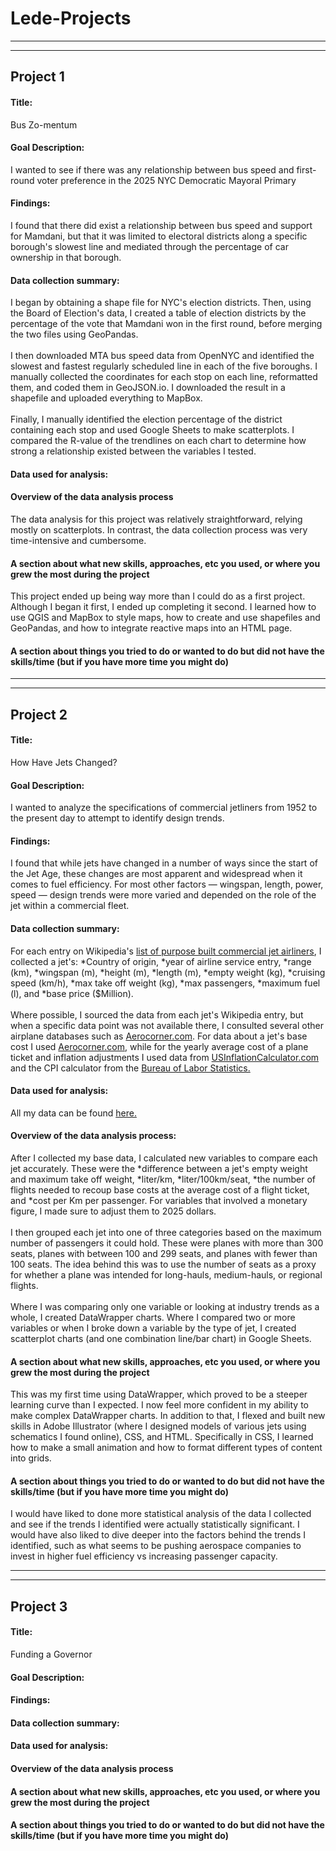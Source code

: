 # Lede-Projects
--------
--------
## Project 1
#### Title:
Bus Zo-mentum
#### Goal Description:
I wanted to see if there was any relationship between bus speed and first-round voter preference in the 2025 NYC Democratic Mayoral Primary
#### Findings:
I found that there did exist a relationship between bus speed and support for Mamdani, but that it was limited to electoral districts along a specific borough's slowest line and mediated through the percentage of car ownership in that borough. 
#### Data collection summary:
I began by obtaining a shape file for NYC's election districts. Then, using the Board of Election's data, I created a table of election districts by the percentage of the vote that Mamdani won in the first round, before merging the two files using GeoPandas.<br/><br/> I then downloaded MTA bus speed data from OpenNYC and identified the slowest and fastest regularly scheduled line in each of the five boroughs. I manually collected the coordinates for each stop on each line, reformatted them, and coded them in GeoJSON.io. I downloaded the result in a shapefile and uploaded everything to MapBox. <br/><br/> Finally, I manually identified the election percentage of the district containing each stop and used Google Sheets to make scatterplots. I compared the R-value of the trendlines on each chart to determine how strong a relationship existed between the variables I tested.   
#### Data used for analysis:
#### Overview of the data analysis process
The data analysis for this project was relatively straightforward, relying mostly on scatterplots. In contrast, the data collection process was very time-intensive and cumbersome. 
#### A section about what new skills, approaches, etc you used, or where you grew the most during the project
This project ended up being way more than I could do as a first project. Although I began it first, I ended up completing it second. I learned how to use QGIS and MapBox to style maps, how to create and use shapefiles and GeoPandas, and how to integrate reactive maps into an HTML page. 
#### A section about things you tried to do or wanted to do but did not have the skills/time (but if you have more time you might do)

--------
--------
## Project 2
#### Title:
How Have Jets Changed?
#### Goal Description:
I wanted to analyze the specifications of commercial jetliners from 1952 to the present day to attempt to identify design trends. 
#### Findings:
I found that while jets have changed in a number of ways since the start of the Jet Age, these changes are most apparent and widespread when it comes to fuel efficiency. For most other factors — wingspan, length, power, speed — design trends were more varied and depended on the role of the jet within a commercial fleet.
#### Data collection summary:
For each entry on Wikipedia's [list of purpose built commercial jet airliners](https://en.wikipedia.org/wiki/List_of_commercial_jet_airliners), I collected a jet's: *Country of origin, *year of airline service entry, *range (km), *wingspan (m),	*height (m),	*length (m),	*empty weight (kg),	*cruising speed (km/h),	*max take off weight (kg),	*max passengers,	*maximum fuel (l),	and *base price ($Million).<br/><br/>
Where possible, I sourced the data from each jet's Wikipedia entry, but when a specific data point was not available there, I consulted several other airplane databases such as [Aerocorner.com](https://aerocorner.com/). For data about a jet's base cost I used [Aerocorner.com](https://aerocorner.com/), while for the yearly average cost of a plane ticket and inflation adjustments I used data from [USInflationCalculator.com](https://www.usinflationcalculator.com/inflation/airfare-inflation/) and the CPI calculator from the [Bureau of Labor Statistics.](https://www.bls.gov/data/inflation_calculator.htm)
#### Data used for analysis:
All my data can be found [here.](https://docs.google.com/spreadsheets/d/1MlAUMLf1cMMMhZtKqxqs9LO-RRNZkLjxi4mG1rSFUuI/edit?usp=sharing)
#### Overview of the data analysis process:
After I collected my base data, I calculated new variables to compare each jet accurately. These were the *difference between a jet's empty weight and maximum take off weight, *liter/km,	*liter/100km/seat,	*the number of flights needed to recoup base costs at the average cost of a flight ticket,	and *cost per Km per passenger. For variables that involved a monetary figure, I made sure to adjust them to 2025 dollars. <br/><br/>
I then grouped each jet into one of three categories based on the maximum number of passengers it could hold. These were planes with more than 300 seats, planes with between 100 and 299 seats, and planes with fewer than 100 seats. The idea behind this was to use the number of seats as a proxy for whether a plane was intended for long-hauls, medium-hauls, or regional flights. <br/><br/> 
Where I was comparing only one variable or looking at industry trends as a whole, I created DataWrapper charts. Where I compared two or more variables or when I broke down a variable by the type of jet, I created scatterplot charts (and one combination line/bar chart) in Google Sheets.  
#### A section about what new skills, approaches, etc you used, or where you grew the most during the project
This was my first time using DataWrapper, which proved to be a steeper learning curve than I expected. I now feel more confident in my ability to make complex DataWrapper charts. In addition to that, I flexed and built new skills in Adobe Illustrator (where I designed models of various jets using schematics I found online), CSS, and HTML. Specifically in CSS, I learned how to make a small animation and how to format different types of content into grids. 
#### A section about things you tried to do or wanted to do but did not have the skills/time (but if you have more time you might do)
I would have liked to done more statistical analysis of the data I collected and see if the trends I identified were actually statistically significant. I would have also liked to dive deeper into the factors behind the trends I identified, such as what seems to be pushing aerospace companies to invest in higher fuel efficiency vs increasing passenger capacity.

--------
--------
## Project 3
#### Title:
Funding a Governor
#### Goal Description:
#### Findings:
#### Data collection summary:
#### Data used for analysis:
#### Overview of the data analysis process
#### A section about what new skills, approaches, etc you used, or where you grew the most during the project
#### A section about things you tried to do or wanted to do but did not have the skills/time (but if you have more time you might do)
